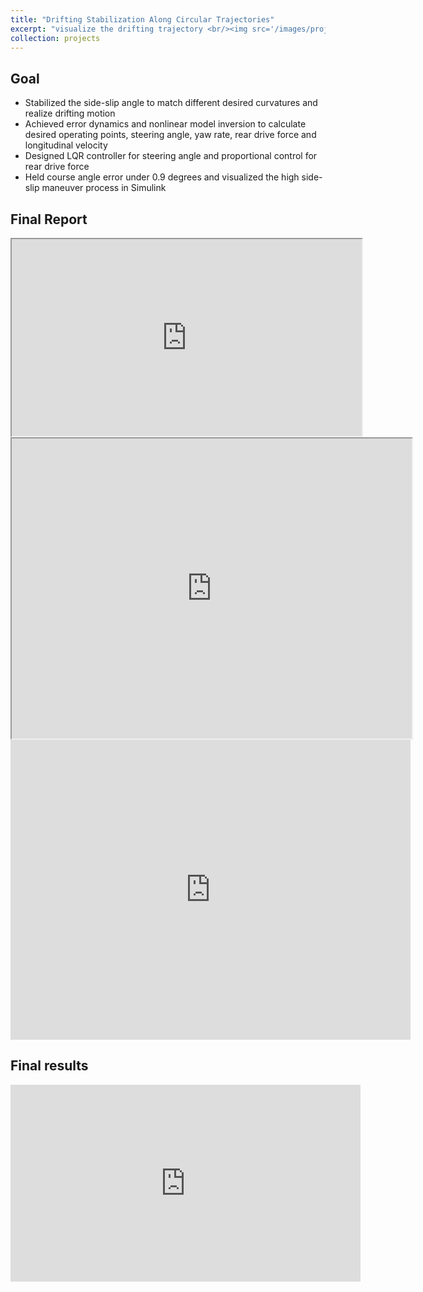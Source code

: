 ```yaml
---
title: "Drifting Stabilization Along Circular Trajectories"
excerpt: "visualize the drifting trajectory <br/><img src='/images/projects/NTUT/drifting_architecture.png'>"
collection: projects
---
```


## Goal

* Stabilized the side-slip angle to match different desired curvatures and realize drifting motion
* Achieved error dynamics and nonlinear model inversion to calculate desired operating points, steering angle, yaw rate, rear drive force and longitudinal velocity
* Designed LQR controller for steering angle and proportional control for rear drive force
* Held course angle error under 0.9 degrees and visualized the high side-slip maneuver process in Simulink

## Final Report
<iframe src="https://drive.google.com/file/d/1bVhZXYxDoGGf3J8VWpzKh8qUZeTXuqPU/preview" width="560" height="315"></iframe>

<iframe src="https://drive.google.com/file/d/1bVhZXYxDoGGf3J8VWpzKh8qUZeTXuqPU/preview" width="640" height="480"></iframe>

<iframe src="https://drive.google.com/file/d/1bVhZXYxDoGGf3J8VWpzKh8qUZeTXuqPU/preview" width="640" height="480" frameborder="0"></iframe>

## Final results

<iframe width="560" height="315" src="https://www.youtube.com/embed/wwEMqDIFKgo" frameborder="0" allow="accelerometer; autoplay; clipboard-write; encrypted-media; gyroscope; picture-in-picture" allowfullscreen></iframe>